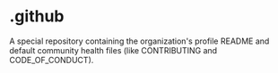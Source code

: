 # .github
A special repository containing the organization's profile README and default community health files (like CONTRIBUTING and CODE_OF_CONDUCT).
